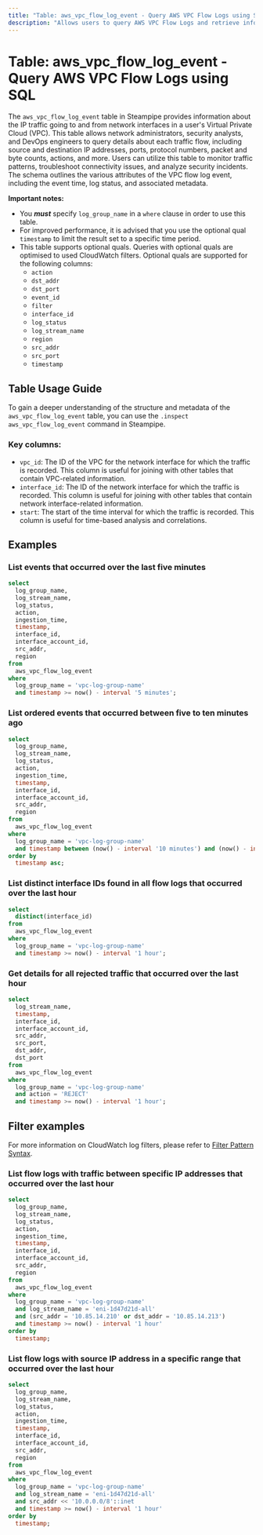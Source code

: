 ```yaml
---
title: "Table: aws_vpc_flow_log_event - Query AWS VPC Flow Logs using SQL"
description: "Allows users to query AWS VPC Flow Logs and retrieve information about the IP traffic going to and from network interfaces in their VPC."
---
```


# Table: aws_vpc_flow_log_event - Query AWS VPC Flow Logs using SQL

The `aws_vpc_flow_log_event` table in Steampipe provides information about the IP traffic going to and from network interfaces in a user's Virtual Private Cloud (VPC). This table allows network administrators, security analysts, and DevOps engineers to query details about each traffic flow, including source and destination IP addresses, ports, protocol numbers, packet and byte counts, actions, and more. Users can utilize this table to monitor traffic patterns, troubleshoot connectivity issues, and analyze security incidents. The schema outlines the various attributes of the VPC flow log event, including the event time, log status, and associated metadata.

**Important notes:**

- You **_must_** specify `log_group_name` in a `where` clause in order to use this table.
- For improved performance, it is advised that you use the optional qual `timestamp` to limit the result set to a specific time period.
- This table supports optional quals. Queries with optional quals are optimised to used CloudWatch filters. Optional quals are supported for the following columns:
  - `action`
  - `dst_addr`
  - `dst_port`
  - `event_id`
  - `filter`
  - `interface_id`
  - `log_status`
  - `log_stream_name`
  - `region`
  - `src_addr`
  - `src_port`
  - `timestamp`

## Table Usage Guide

To gain a deeper understanding of the structure and metadata of the `aws_vpc_flow_log_event` table, you can use the `.inspect aws_vpc_flow_log_event` command in Steampipe.

### Key columns:

- `vpc_id`: The ID of the VPC for the network interface for which the traffic is recorded. This column is useful for joining with other tables that contain VPC-related information.
- `interface_id`: The ID of the network interface for which the traffic is recorded. This column is useful for joining with other tables that contain network interface-related information.
- `start`: The start of the time interval for which the traffic is recorded. This column is useful for time-based analysis and correlations.

## Examples

### List events that occurred over the last five minutes

```sql
select
  log_group_name,
  log_stream_name,
  log_status,
  action,
  ingestion_time,
  timestamp,
  interface_id,
  interface_account_id,
  src_addr,
  region
from
  aws_vpc_flow_log_event
where
  log_group_name = 'vpc-log-group-name'
  and timestamp >= now() - interval '5 minutes';
```

### List ordered events that occurred between five to ten minutes ago

```sql
select
  log_group_name,
  log_stream_name,
  log_status,
  action,
  ingestion_time,
  timestamp,
  interface_id,
  interface_account_id,
  src_addr,
  region
from
  aws_vpc_flow_log_event
where
  log_group_name = 'vpc-log-group-name'
  and timestamp between (now() - interval '10 minutes') and (now() - interval '5 minutes')
order by
  timestamp asc;
```

### List distinct interface IDs found in all flow logs that occurred over the last hour

```sql
select
  distinct(interface_id)
from
  aws_vpc_flow_log_event
where
  log_group_name = 'vpc-log-group-name'
  and timestamp >= now() - interval '1 hour';
```

### Get details for all rejected traffic that occurred over the last hour

```sql
select
  log_stream_name,
  timestamp,
  interface_id,
  interface_account_id,
  src_addr,
  src_port,
  dst_addr,
  dst_port
from
  aws_vpc_flow_log_event
where
  log_group_name = 'vpc-log-group-name'
  and action = 'REJECT'
  and timestamp >= now() - interval '1 hour';
```

## Filter examples

For more information on CloudWatch log filters, please refer to [Filter Pattern Syntax](https://docs.aws.amazon.com/AmazonCloudWatch/latest/logs/FilterAndPatternSyntax.html).

### List flow logs with traffic between specific IP addresses that occurred over the last hour

```sql
select
  log_group_name,
  log_stream_name,
  log_status,
  action,
  ingestion_time,
  timestamp,
  interface_id,
  interface_account_id,
  src_addr,
  region
from
  aws_vpc_flow_log_event
where
  log_group_name = 'vpc-log-group-name'
  and log_stream_name = 'eni-1d47d21d-all'
  and (src_addr = '10.85.14.210' or dst_addr = '10.85.14.213')
  and timestamp >= now() - interval '1 hour'
order by
  timestamp;
```

### List flow logs with source IP address in a specific range that occurred over the last hour

```sql
select
  log_group_name,
  log_stream_name,
  log_status,
  action,
  ingestion_time,
  timestamp,
  interface_id,
  interface_account_id,
  src_addr,
  region
from
  aws_vpc_flow_log_event
where
  log_group_name = 'vpc-log-group-name'
  and log_stream_name = 'eni-1d47d21d-all'
  and src_addr << '10.0.0.0/8'::inet
  and timestamp >= now() - interval '1 hour'
order by
  timestamp;
```
